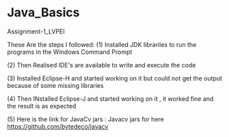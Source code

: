 # Java_Basics
Assignment-1_LVPEI

These Are the steps I followed: 
(1) Installed JDK librariles to run the programs in the Windows Command Prompt  			

(2) Then Realised IDE's are available to write and execute the code 


(3) Installed Eclipse-H and started working on it but could not get the output because of some missing libraries 


(4) Then INstalled Eclipse-J and started working on it , it worked fine and the result is as expected 

(5) Here is the link for JavaCv jars : Javacv jars for here https://github.com/bytedeco/javacv

